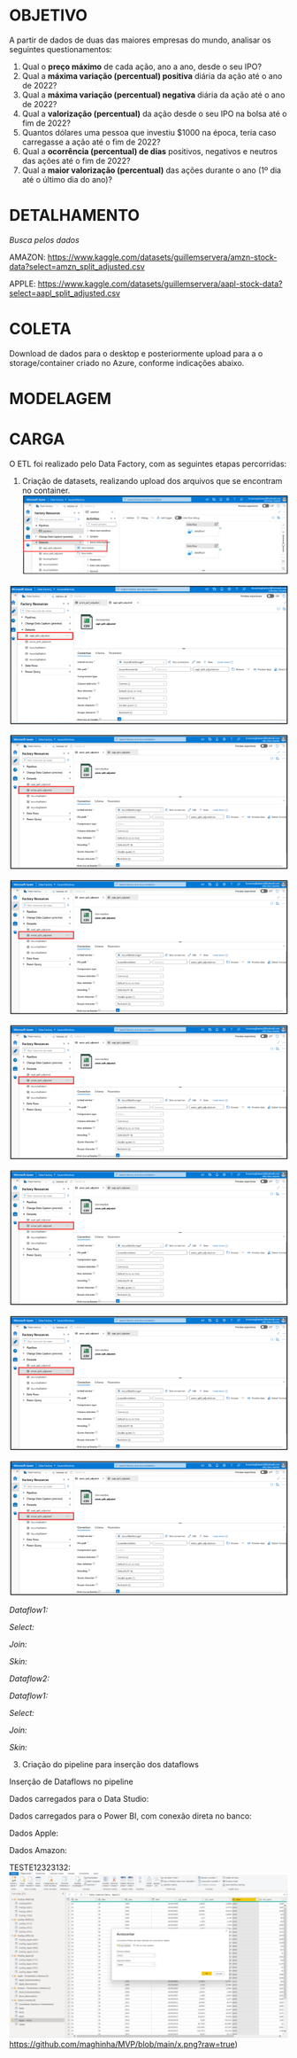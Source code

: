 # **OBJETIVO**

  A partir de dados de duas das maiores empresas do mundo, analisar os seguintes questionamentos: 

1. Qual o **preço máximo** de cada ação, ano a ano, desde o seu IPO? 
2. Qual a **máxima variação (percentual) positiva** diária da ação até o ano de 2022?
3. Qual a **máxima variação (percentual) negativa** diária da ação até o ano de 2022?
4. Qual a **valorização (percentual)** da ação desde o seu IPO na bolsa até o fim de 2022?
5. Quantos dólares uma pessoa que investiu $1000 na época, teria caso carregasse a ação até o fim de 2022?
6. Qual a **ocorrência (percentual) de dias** positivos, negativos e neutros das ações até o fim de 2022?
7. Qual a **maior valorização (percentual)** das ações durante o ano (1º dia até o último dia do ano)?

# **DETALHAMENTO**


*Busca pelos dados*

AMAZON:
https://www.kaggle.com/datasets/guillemservera/amzn-stock-data?select=amzn_split_adjusted.csv

APPLE:
https://www.kaggle.com/datasets/guillemservera/aapl-stock-data?select=aapl_split_adjusted.csv

# **COLETA**

Download de dados para o desktop e posteriormente upload para a o storage/container criado no Azure, conforme indicações abaixo.  

# **MODELAGEM** 

# **CARGA**

O ETL foi realizado pelo Data Factory, com as seguintes etapas percorridas: 

1.	Criação de datasets, realizando upload dos arquivos que se encontram no container.
![Carga1-DataSet](https://github.com/maghinha/MVP/blob/main/Carga%201%20(Dataset).png?raw=true)

![Carga2-DataSet1](https://github.com/maghinha/MVP/blob/main/Carga%202%20(Dataset1).png?raw=true)

![Carga2-DataSet2](https://github.com/maghinha/MVP/blob/main/Carga%202%20(Dataset2).png?raw=true)

![Coleta1](https://github.com/maghinha/MVP/blob/main/Carga%202%20(Dataset2).png?raw=true)

![Coleta2](https://github.com/maghinha/MVP/blob/main/Carga%202%20(Dataset2).png?raw=true)

![Dados Amazon](https://github.com/maghinha/MVP/blob/main/Carga%202%20(Dataset2).png?raw=true)

![Dados Apple](https://github.com/maghinha/MVP/blob/main/Carga%202%20(Dataset2).png?raw=true)

![Dados carregados para Data Studio](https://github.com/maghinha/MVP/blob/main/Carga%202%20(Dataset2).png?raw=true)


*Dataflow1:*


*Select:*


*Join:*


*Skin:*


*Dataflow2:*


*Dataflow1:*


*Select:*


*Join:*


*Skin:*


3.	Criação do pipeline para inserção dos dataflows

Inserção de Dataflows no pipeline


Dados carregados para o Data Studio: 


Dados carregados para o Power BI, com conexão direta no banco:


Dados Apple:


Dados Amazon:



TESTE12323132:  ![TESTE 123 ](https://github.com/maghinha/MVP/blob/main/x.png?raw=true)https://github.com/maghinha/MVP/blob/main/x.png?raw=true)

